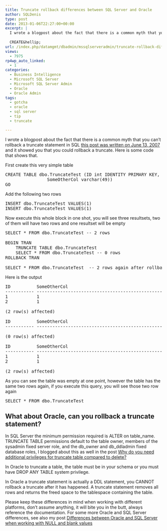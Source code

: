```yaml
---
title: Truncate rollback differences between SQL Server and Oracle
author: SQLDenis
type: post
date: 2013-01-06T22:27:00+00:00
excerpt: |
  I wrote a blogpost about the fact that there is a common myth that you can't rollback a truncate statement in SQL this post was written on June 13, 2007 and it showed you that you could rollback a truncate. Here is some code that shows that.
  
  CREATE&hellip;
url: /index.php/datamgmt/dbadmin/mssqlserveradmin/truncate-rollback-differences-between-sql/
views:
  - 7975
rp4wp_auto_linked:
  - 1
categories:
  - Business Intelligence
  - Microsoft SQL Server
  - Microsoft SQL Server Admin
  - Oracle
  - Oracle Admin
tags:
  - gotcha
  - oracle
  - sql server
  - tip
  - truncate

---
```

I wrote a blogpost about the fact that there is a common myth that you can&#8217;t rollback a truncate statement in SQL [this post was written on June 13, 2007][1] and it showed you that you could rollback a truncate. Here is some code that shows that.

First create this very simple table

<pre>CREATE TABLE dbo.TruncateTest (ID int IDENTITY PRIMARY KEY, 
				SomeOtherCol varchar(49))
GO</pre>

Add the following two rows

<pre>INSERT dbo.TruncateTest VALUES(1)
INSERT dbo.TruncateTest VALUES(1)</pre>

Now execute this whole block in one shot, you will see three resultsets, two of them will have two rows and one resultset will be empty

<pre>SELECT * FROM dbo.TruncateTest -- 2 rows
 
BEGIN TRAN
    TRUNCATE TABLE dbo.TruncateTest
    SELECT * FROM dbo.TruncateTest -- 0 rows
ROLLBACK TRAN
 
SELECT * FROM dbo.TruncateTest  -- 2 rows again after rollback</pre>

Here is the output

<pre>ID          SomeOtherCol
----------- -------------------------------------------------
1           1
2           1

(2 row(s) affected)

ID          SomeOtherCol
----------- -------------------------------------------------

(0 row(s) affected)

ID          SomeOtherCol
----------- -------------------------------------------------
1           1
2           1

(2 row(s) affected)</pre>

As you can see the table was empty at one point, however the table has the same two rows again, if you execute this query, you will see those two row again

<pre>SELECT * FROM dbo.TruncateTest</pre>

## What about Oracle, can you rollback a truncate statement?

In SQL Server the minimum permission required is ALTER on table\_name. TRUNCATE TABLE permissions default to the table owner, members of the sysadmin fixed server role, and the db\_owner and db_ddladmin fixed database roles, I blogged about this as well in the post [Why do you need additional privileges for truncate table compared to delete?][2] 

In Oracle to truncate a table, the table must be in your schema or you must have DROP ANY TABLE system privilege.

In Oracle a truncate statement is actually a DDL statement, you CANNOT rollback a truncate after it has happened. A truncate statement removes all rows and returns the freed space to the tablespace containing the table.

Please keep these differences in mind when working with different platforms, don&#8217;t assume anything, it will bite you in the butt, always reference the documentation. For some more Oracle and SQL Server differences, see also my post [Differences between Oracle and SQL Server when working with NULL and blank values][3]

 [1]: http://sqlblog.com/blogs/denis_gobo/archive/2007/06/13/1458.aspx
 [2]: /index.php/DataMgmt/DBProgramming/MSSQLServer/why-do-you-need-additional
 [3]: /index.php/DataMgmt/DBProgramming/Oracle/differences-between-oracle-and-sql